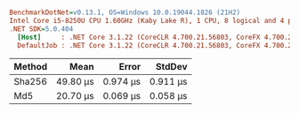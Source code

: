 ``` ini

BenchmarkDotNet=v0.13.1, OS=Windows 10.0.19044.1826 (21H2)
Intel Core i5-8250U CPU 1.60GHz (Kaby Lake R), 1 CPU, 8 logical and 4 physical cores
.NET SDK=5.0.404
  [Host]     : .NET Core 3.1.22 (CoreCLR 4.700.21.56803, CoreFX 4.700.21.57101), X64 RyuJIT  [AttachedDebugger]
  DefaultJob : .NET Core 3.1.22 (CoreCLR 4.700.21.56803, CoreFX 4.700.21.57101), X64 RyuJIT


```
| Method |     Mean |    Error |   StdDev |
|------- |---------:|---------:|---------:|
| Sha256 | 49.80 μs | 0.974 μs | 0.911 μs |
|    Md5 | 20.70 μs | 0.069 μs | 0.058 μs |

